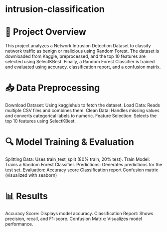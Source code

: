 # intrusion-classification

# 📌 Project Overview

This project analyzes a Network Intrusion Detection Dataset to classify network traffic as benign or malicious using Random Forest. The dataset is downloaded from Kaggle, preprocessed, and the top 10 features are selected using SelectKBest. Finally, a Random Forest Classifier is trained and evaluated using accuracy, classification report, and a confusion matrix.

# 📥 Data Preprocessing

Download Dataset: Using kagglehub to fetch the dataset.
Load Data: Reads multiple CSV files and combines them.
Clean Data: Handles missing values and converts categorical labels to numeric.
Feature Selection: Selects the top 10 features using SelectKBest.


# 🔍 Model Training & Evaluation

Splitting Data: Uses train_test_split (80% train, 20% test).
Train Model: Trains a Random Forest Classifier.
Predictions: Generates predictions for the test set.
Evaluation:
Accuracy score
Classification report
Confusion matrix (visualized with seaborn)

# 📊 Results

Accuracy Score: Displays model accuracy.
Classification Report: Shows precision, recall, and F1-score.
Confusion Matrix: Visualizes model performance.

